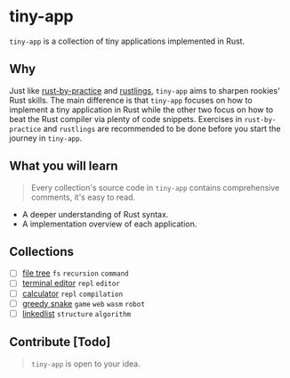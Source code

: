 # tiny-app

`tiny-app` is a collection of tiny applications implemented in Rust. 

## Why

Just like [rust-by-practice](https://github.com/sunface/rust-by-practice) and [rustlings](https://github.com/rust-lang/rustlings), `tiny-app` aims to sharpen rookies' Rust skills. The main difference is that `tiny-app` focuses on how to implement a tiny application in Rust while the other two focus on how to beat the Rust compiler via plenty of code snippets. Exercises in `rust-by-practice` and `rustlings` are recommended to be done before you start the journey in `tiny-app`.

## What you will learn

> Every collection's source code in `tiny-app` contains comprehensive comments, it's easy to read. 

- A deeper understanding of Rust syntax.
- A implementation overview of each application.


## Collections

- [ ] [file tree]() `fs` `recursion` `command`
- [ ] [terminal editor]() `repl` `editor`
- [ ] [calculator]() `repl` `compilation`
- [ ] [greedy snake]() `game` `web` `wasm` `robot`
- [ ] [linkedlist]() `structure` `algorithm`

## Contribute [Todo]

> `tiny-app` is open to your idea.

